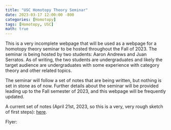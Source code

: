 ```yaml
---
title: "USC Homotopy Theory Seminar"
date: 2023-03-17 12:00:00 -800
categories: [Homotopy]
tags: [Homotopy, USC]
math: true
---
```


This is a very incomplete webpage that will be used as a webpage for a homotopy theory seminar to be hosted throughout the Fall of 2023. The seminar is being hosted by two students: Aaron Andrews and Juan Serratos. As of writing, the two students are undergraduates and likely the target audience are undergraduates with some experience with category theory and other related topics. 

The seminar will follow a set of notes that are being written, but nothing is set in stone as of now. Further details about the seminar will be provided leading up to the Fall semester of 2023, and this webpage will be frequently updated.


A current set of notes (April 21st, 2023, so this is a very, very rough sketch of first steps): <a href="https://notsatos.github.io/files/homotopy_seminar.pdf">here</a>.


Flyer: